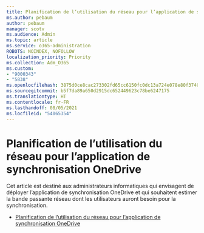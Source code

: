 ```yaml
---
title: Planification de l’utilisation du réseau pour l’application de synchronisation OneDrive
ms.author: pebaum
author: pebaum
manager: scotv
ms.audience: Admin
ms.topic: article
ms.service: o365-administration
ROBOTS: NOINDEX, NOFOLLOW
localization_priority: Priority
ms.collection: Adm_O365
ms.custom:
- "9000343"
- "5838"
ms.openlocfilehash: 3875d0ce8cac273302fd65cc6150fc0dc13a724e078e80f37407fe29b93fe265
ms.sourcegitcommit: b5f7da89a650d2915dc652449623c78be6247175
ms.translationtype: HT
ms.contentlocale: fr-FR
ms.lasthandoff: 08/05/2021
ms.locfileid: "54065354"
---
```

# <a name="network-utilization-planning-for-the-onedrive-sync-app"></a>Planification de l’utilisation du réseau pour l’application de synchronisation OneDrive

Cet article est destiné aux administrateurs informatiques qui envisagent de déployer l’application de synchronisation OneDrive et qui souhaitent estimer la bande passante réseau dont les utilisateurs auront besoin pour la synchronisation.  

- [Planification de l’utilisation du réseau pour l’application de synchronisation OneDrive](https://docs.microsoft.com/onedrive/network-utilization-planning)